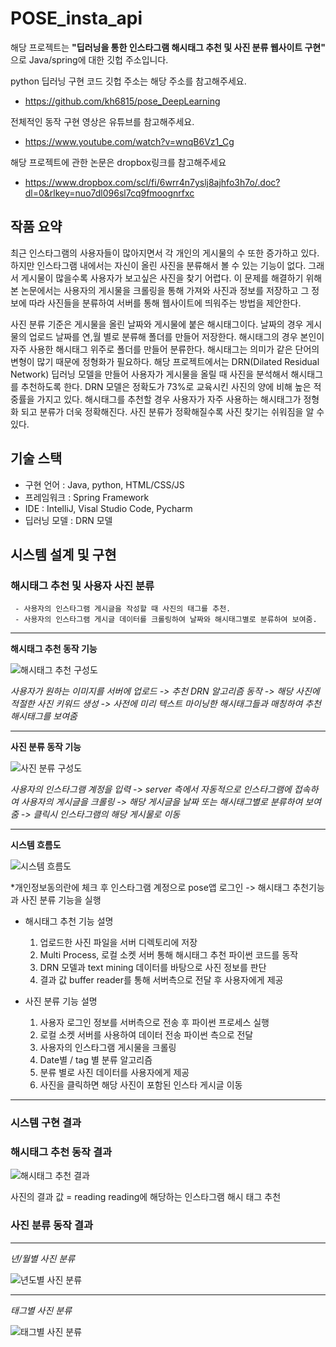 # POSE_insta_api
해당 프로젝트는 **"딥러닝을 통한 인스타그램 해시태그 추천 및 사진 분류 웹사이트 구현"** 으로 Java/spring에 대한 깃헙 주소입니다.

python 딥러닝 구현 코드 깃헙 주소는 해당 주소를 참고해주세요.
 - https://github.com/kh6815/pose_DeepLearning

전체적인 동작 구현 영상은 유튜브를 참고해주세요.
 - https://www.youtube.com/watch?v=wnqB6Vz1_Cg

해당 프로젝트에 관한 논문은 dropbox링크를 참고해주세요
 - https://www.dropbox.com/scl/fi/6wrr4n7yslj8ajhfo3h7o/.doc?dl=0&rlkey=nuo7dl096sl7cq9fmoognrfxc

## 작품 요약
최근 인스타그램의 사용자들이 많아지면서 각 개인의 게시물의 수 또한 증가하고 있다. 하지만 인스타그램 내에서는 자신이 올린 사진을 분류해서 볼 수 있는 기능이 없다. 
그래서 게시물이 많을수록 사용자가 보고싶은 사진을 찾기 어렵다. 
이 문제를 해결하기 위해 본 논문에서는 사용자의 게시물을 크롤링을 통해 가져와 사진과 정보를 저장하고 그 정보에 따라 사진들을 분류하여 서버를 통해 웹사이트에 띄워주는 방법을 제안한다. 

사진 분류 기준은 게시물을 올린 날짜와 게시물에 붙은 해시태그이다. 날짜의 경우 게시물의 업로드 날짜를 연,월 별로 분류해 폴더를 만들어 저장한다.
해시태그의 경우 본인이 자주 사용한 해시태그 위주로 폴더를 만들어 분류한다. 해시태그는 의미가 같은 단어의 변형이 많기 때문에 정형화가 필요하다. 
해당 프로젝트에서는 DRN(Dilated Residual Network) 딥러닝 모델을 만들어 사용자가 게시물을 올릴 때 사진을 분석해서 해시태그를 추천하도록 한다. 
DRN 모델은 정확도가 73%로 교육시킨 사진의 양에 비해 높은 적중률을 가지고 있다. 해시태그를 추천할 경우 사용자가 자주 사용하는 해시태그가 정형화 되고 분류가 더욱 정확해진다. 
사진 분류가 정확해질수록 사진 찾기는 쉬워짐을 알 수 있다.

## 기술 스택
 - 구현 언어 : Java, python, HTML/CSS/JS
 - 프레임워크 : Spring Framework 
 - IDE : IntelliJ, Visal Studio Code, Pycharm 
 - 딥러닝 모델 : DRN 모델

## 시스템 설계 및 구현
 ### 해시태그 추천 및 사용자 사진 분류
     - 사용자의 인스타그램 게시글을 작성할 때 사진의 태그를 추천.
     - 사용자의 인스타그램 게시글 데이터를 크롤링하여 날짜와 해시태그별로 분류하여 보여줌.

***
**해시태그 추천 동작 기능**

   ![해시태그 추천 구성도](https://user-images.githubusercontent.com/62634760/130561192-a12f0d0e-3ebd-45d7-9aad-7180940806dc.PNG)

 *사용자가 원하는 이미지를 서버에 업로드 -> 추천 DRN 알고리즘 동작 -> 해당 사진에 적절한 사진 키워드 생성 -> 
 사전에 미리 텍스트 마이닝한 해시태그들과 매칭하여 추천해시태그를 보여줌*

***
**사진 분류 동작 기능**

   ![사진 분류 구성도](https://user-images.githubusercontent.com/62634760/130562151-b6c52897-4dc3-40ca-929f-5d150394e9b6.PNG)
     
 *사용자의 인스타그램 계정을 입력 -> server 측에서 자동적으로 인스타그램에 접속하여 사용자의 게시글을 크롤링 -> 해당 게시글을 날짜 또는 
  해시태그별로 분류하여 보여줌 -> 클릭시 인스타그램의 해당 게시물로 이동*

***
**시스템 흐름도**

   ![시스템 흐름도](https://user-images.githubusercontent.com/62634760/130562874-02302b05-1cb3-4e00-9cd2-5de4194d9b1b.PNG)


  *개인정보동의란에 체크 후 인스타그램 계정으로 pose앱 로그인 ->  해시태그 추천기능과 사진 분류 기능을 실행

  - 해시태그 추천 기능 설명 
     1) 업로드한 사진 파일을 서버 디렉토리에 저장 
     2) Multi Process, 로컬 소켓 서버 통해 해시태그 추천 파이썬 코드를 동작    
     3) DRN 모델과 text mining 데이터를 바탕으로 사진 정보를 판단 
     4) 결과 값 buffer reader를 통해 서버측으로 전달 후 사용자에게 제공

  - 사진 분류 기능 설명  
     1) 사용자 로그인 정보를 서버측으로 전송 후 파이썬 프로세스 실행   
     2) 로컬 소켓 서버를 사용하여 데이터 전송 파이썬 측으로 전달
     3) 사용자의 인스타그램 게시물을 크롤링
     4) Date별 / tag 별 분류 알고리즘  
     5) 분류 별로 사진 데이터를 사용자에게 제공  
     6) 사진을 클릭하면 해당 사진이 포함된 인스타 게시글 이동

***
### 시스템 구현 결과  
  ### 해시태그 추천 동작 결과

  ![해시태그 추천 결과](https://user-images.githubusercontent.com/62634760/130571797-c6a87459-e8fc-47dd-adae-2f852e8e9374.PNG)
   
  사진의 결과 값 = reading
  reading에 해당하는 인스타그램 해시 태그 추천   

  ### 사진 분류 동작 결과
***
   *년/월별 사진 분류*
 
  ![년도별 사진 분류](https://user-images.githubusercontent.com/62634760/130572258-20e0ae69-6940-45d7-be2e-9f212b78f766.PNG)

***
   *태그별 사진 분류*

   ![태그별 사진 분류](https://user-images.githubusercontent.com/62634760/130572334-f86c2f8c-e5e4-4a83-b77d-7f886b5288e0.PNG)  
